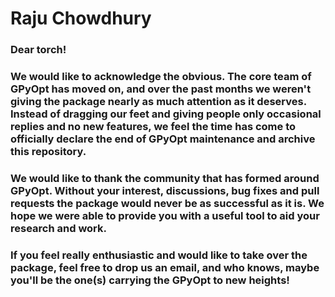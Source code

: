 # Raju Chowdhury
### Dear torch!

### We would like to acknowledge the obvious. The core team of GPyOpt has moved on, and over the past months we weren't giving the package nearly as much attention as it deserves. Instead of dragging our feet and giving people only occasional replies and no new features, we feel the time has come to officially declare the end of GPyOpt maintenance and archive this repository.

### We would like to thank the community that has formed around GPyOpt. Without your interest, discussions, bug fixes and pull requests the package would never be as successful as it is. We hope we were able to provide you with a useful tool to aid your research and work.

### If you feel really enthusiastic and would like to take over the package, feel free to drop us an email, and who knows, maybe you'll be the one(s) carrying the GPyOpt to new heights!
